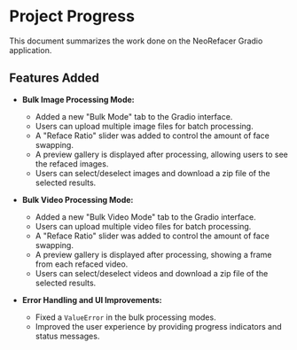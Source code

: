 # Project Progress

This document summarizes the work done on the NeoRefacer Gradio application.

## Features Added

- **Bulk Image Processing Mode:**
  - Added a new "Bulk Mode" tab to the Gradio interface.
  - Users can upload multiple image files for batch processing.
  - A "Reface Ratio" slider was added to control the amount of face swapping.
  - A preview gallery is displayed after processing, allowing users to see the refaced images.
  - Users can select/deselect images and download a zip file of the selected results.

- **Bulk Video Processing Mode:**
  - Added a new "Bulk Video Mode" tab to the Gradio interface.
  - Users can upload multiple video files for batch processing.
  - A "Reface Ratio" slider was added to control the amount of face swapping.
  - A preview gallery is displayed after processing, showing a frame from each refaced video.
  - Users can select/deselect videos and download a zip file of the selected results.

- **Error Handling and UI Improvements:**
  - Fixed a `ValueError` in the bulk processing modes.
  - Improved the user experience by providing progress indicators and status messages.
